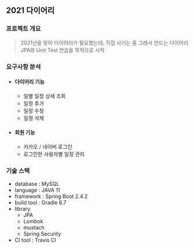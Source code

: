 ## 2021 다이어리  

### 프로젝트 개요
> 2021년을 맞아 다이어리가 필요했는데, 직접 사기는 좀 그래서 만드는 다이어리 <br>
> JPA와 Unit Test 연습을 목적으로 시작

### 요구사항 분석
+ #### 다이어리 기능
    + 일별 일정 상세 조회 
    + 일정 추가
    + 일정 수정
    + 일정 삭제
+ #### 회원 기능
    + 카카오 / 네이버 로그인
    + 로그인한 사용자별 일정 관리
### 기술 스택
* database : MySQL
* language : JAVA 11
* framework : Spring Boot 2.4.2
* build tool : Gradle 6.7
* library  
    * JPA
    * Lombok
    * mustach
    * Spring Security
* CI tool : Travis CI    
    